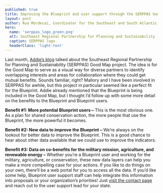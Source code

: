```yaml
---
published: true
title: Improving the Blueprint and user support through the SERPPAS Good Map
layout: post
author: Rua Mordecai, Coordinator for the Southeast and South Atlantic Blueprints
hero:
  name: 'serppas_logo_green.png'
  alt: Southeast Regional Partnership for Planning and Sustainability (SERPPAS) logo
  caption: SERPPAS logo.
  headerClass: 'light-text'
---
```

Last month, [Addie’s blog](http://secassoutheast.org/2019/04/15/Developing-the-Good-Map-for-the-Southeast-Regional-Partnership-for-Planning-and-Sustainability.html) talked about the Southeast Regional Partnership for Planning and Sustainability (SERPPAS) Good Map project. The idea is for the Good Map to serve as a visual way for diverse partners to identify overlapping interests and areas for collaboration where they could get mutual benefits. Sounds familiar, right? Mallory and I have been involved in SERPPAS for awhile, but this project in particular seemed like a perfect fit for the Blueprint. Addie already mentioned that the Blueprint is being included in the Good Map, but I thought I’d follow up with some more detail on the benefits to the Blueprint and Blueprint users.

<!--more-->

**Benefit #1: More potential Blueprint users –** This is the most obvious one. As a plan for shared conservation action, the more people that use the Blueprint, the more powerful it becomes.

**Benefit #2: New data to improve the Blueprint –** We’re always on the lookout for better data to improve the Blueprint. This is a good chance to hear about other data available that we could use to improve the indicators.

**Benefit #3: Data on co-benefits for the military mission, agriculture, and renewable energy –** Whether you’re a Blueprint user and working for the military, agriculture, or conservation, these new data layers can help you make a more compelling case for your actions. If you like to do things on your own, there’ll be a web portal for you to access all the data. If you’d like some help, Blueprint user support staff can help integrate this information into proposals or your organization’s priorities! Just [visit the contact page](http://secassoutheast.org/contact) and reach out to the user support lead for your state.
